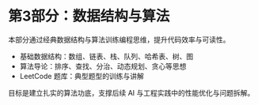 # 第3部分：数据结构与算法

本部分通过经典数据结构与算法训练编程思维，提升代码效率与可读性。

- 基础数据结构：数组、链表、栈、队列、哈希表、树、图
- 算法导论：排序、查找、分治、动态规划、贪心等思想
- LeetCode 题库：典型题型的训练与讲解

目标是建立扎实的算法功底，支撑后续 AI 与工程实践中的性能优化与问题拆解。 